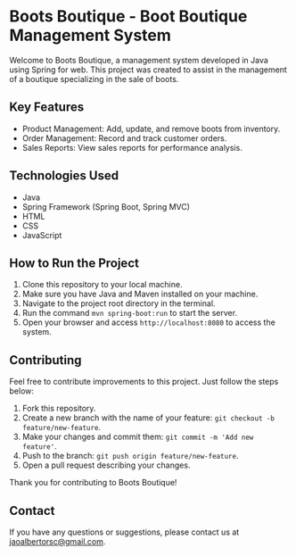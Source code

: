 # Boots Boutique - Boot Boutique Management System

Welcome to Boots Boutique, a management system developed in Java using Spring for web. This project was created to assist in the management of a boutique specializing in the sale of boots.

## Key Features

- Product Management: Add, update, and remove boots from inventory.
- Order Management: Record and track customer orders.
- Sales Reports: View sales reports for performance analysis.

## Technologies Used

- Java
- Spring Framework (Spring Boot, Spring MVC)
- HTML
- CSS
- JavaScript

## How to Run the Project

1. Clone this repository to your local machine.
2. Make sure you have Java and Maven installed on your machine.
3. Navigate to the project root directory in the terminal.
4. Run the command `mvn spring-boot:run` to start the server.
5. Open your browser and access `http://localhost:8080` to access the system.

## Contributing

Feel free to contribute improvements to this project. Just follow the steps below:

1. Fork this repository.
2. Create a new branch with the name of your feature: `git checkout -b feature/new-feature`.
3. Make your changes and commit them: `git commit -m 'Add new feature'`.
4. Push to the branch: `git push origin feature/new-feature`.
5. Open a pull request describing your changes.

Thank you for contributing to Boots Boutique!

## Contact

If you have any questions or suggestions, please contact us at jaoalbertorsc@gmail.com.
